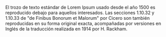 El trozo de texto estándar de Lorem
Ipsum usado desde el año 1500 es reproducido
debajo para aquellos interesados.
Las secciones 1.10.32 y 1.10.33 de "de
Finibus Bonorum et Malorum" por Cicero
son también reproducidas en su forma
original exacta, acompañadas por versiones
en Inglés de la traducción realizada en
1914 por H. Rackham.